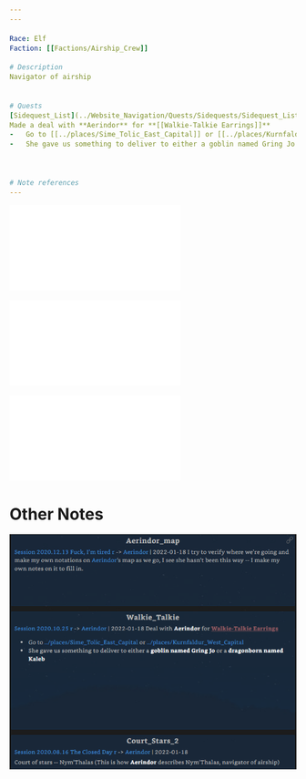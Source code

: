 ```yaml
---
---

Race: Elf
Faction: [[Factions/Airship_Crew]]

# Description
Navigator of airship


# Quests
[Sidequest_List](../Website_Navigation/Quests/Sidequests/Sidequest_List.md)
Made a deal with **Aerindor** for **[[Walkie-Talkie Earrings]]**
-   Go to [[../places/Sime_Tolic_East_Capital]] or [[../places/Kurnfaldur_West_Capital]]
-   She gave us something to deliver to either a goblin named Gring Jo or a dragonborn named Kaleb



# Note references
---
```


![Aerindor_map](../Insights/Aerindor_map.md)

![Walkie_Talkie](Insights/Walkie_Talkie.md)

![Court_Stars_2](Insights/Court_Stars_2.md)

# Other Notes

![](../Insights/Attach/2_Pictures4Losers/20220122044242.png)
